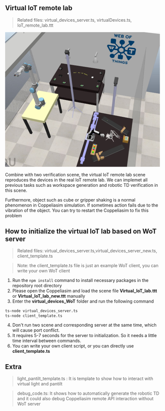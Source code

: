## Virtual IoT remote lab  

>Related files: virtual_devices_server.ts, virtualDevices.ts, IoT_remote_lab.ttt  

<img src="../Picture folder/IoT remote lab.JPG" width="600">

Combine with two verification scene, the virtual IoT remote lab scene reproduces the devices in the real IoT remote lab. We can implemet all previous tasks such as workspace generation and robotic TD verification in this scene. 

Furthermore, object such as cube or gripper shaking is a normal phenomenon in Coppeliasim simulation. If sometimes action fails due to the vibration of the object. You can try to restart the Coppeliasim to fix this problem

## How to initialize the virtual IoT lab based on WoT server

>Related files: virtual_devices_server.ts,virtual_devices_server_new.ts, client_template.ts

>Note: the client_template.ts file is just an example WoT client, you can write your own WoT client

1. Run the ```npm install``` command to install necessary packages in the repository root directory
2. Please open the Coppeliasim and load the scene file **Virtual_IoT_lab.ttt** or **Virtual_IoT_lab_new.ttt** manually
3. Enter the **virtual_devices_WoT** folder and run the following command

```
ts-node virtual_devices_server.ts
ts-node client_template.ts
```

4. Don't run two scene and corresponding server at the same time, which will cause port conflict.
5. It requires 5-7 seconds for the server to initialization. So it needs a little time interval between commands.
6. You can write your own client script, or you can directly use **client_template.ts** 

## Extra

>light_pantilt_template.ts : It is template to show how to interact with virtual light and pantilt

>debug_code.ts: It shows how to automatically generate the robotic TD and it could also debug Coppeliasim remote API interaction without WoT server